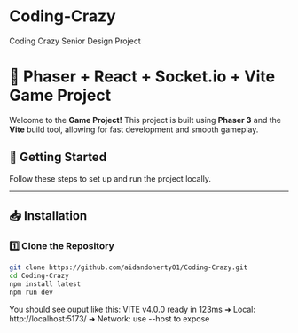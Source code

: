 # Coding-Crazy

Coding Crazy Senior Design Project

# 🌟 Phaser + React + Socket.io + Vite Game Project

Welcome to the **Game Project!** This project is built using **Phaser 3** and the **Vite** build tool, allowing for fast development and smooth gameplay.

## 🚀 Getting Started

Follow these steps to set up and run the project locally.

---

## **📥 Installation**

### 1️⃣ **Clone the Repository**

```sh
git clone https://github.com/aidandoherty01/Coding-Crazy.git
cd Coding-Crazy
npm install latest
npm run dev

```

You should see ouput like this:
VITE v4.0.0 ready in 123ms
➜ Local: http://localhost:5173/
➜ Network: use --host to expose
